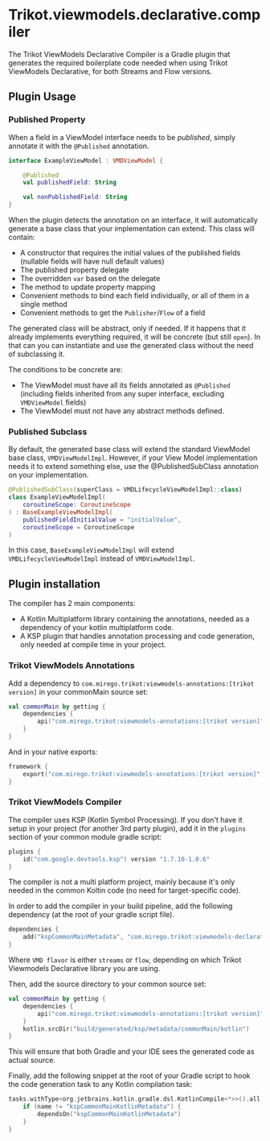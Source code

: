 # Trikot.viewmodels.declarative.compiler

The Trikot ViewModels Declarative Compiler is a Gradle plugin that generates the required boilerplate code needed when using Trikot ViewModels Declarative, for both Streams and Flow versions.

## Plugin Usage

### Published Property

When a field in a ViewModel interface needs to be _published_, simply annotate it with the `@Published` annotation.

```kotlin
interface ExampleViewModel : VMDViewModel {

    @Published
    val publishedField: String

    val nonPublishedField: String
}
```

When the plugin detects the annotation on an interface, it will automatically generate a base class that your implementation can extend. This class will contain:

- A constructor that requires the initial values of the published fields (nullable fields will have null default values)
- The published property delegate
- The overridden `var` based on the delegate
- The method to update property mapping
- Convenient methods to bind each field individually, or all of them in a single method
- Convenient methods to get the `Publisher`/`Flow` of a field

The generated class will be abstract, only if needed. If it happens that it already implements everything required, it will be concrete (but still `open`). In that can you can instantiate and use the generated class without the need of subclassing it.

The conditions to be concrete are:
- The ViewModel must have all its fields annotated as `@Published` (including fields inherited from any super interface, excluding `VMDViewModel` fields)
- The ViewModel must not have any abstract methods defined.

### Published Subclass

By default, the generated base class will extend the standard ViewModel base class, `VMDViewModelImpl`.
However, if your View Model implementation needs it to extend something else, use the @PublishedSubClass annotation on your implementation.

```kotlin
@PublishedSubClass(superClass = VMDLifecycleViewModelImpl::class)
class ExampleViewModelImpl(
    coroutineScope: CoroutineScope
) : BaseExampleViewModelImpl(
    publishedFieldInitialValue = "initialValue",
    coroutineScope = CoroutineScope
)
```

In this case, `BaseExampleViewModelImpl` will extend `VMDLifecycleViewModelImpl` instead of `VMDViewModelImpl`.

## Plugin installation

The compiler has 2 main components:

- A Kotlin Multiplatform library containing the annotations, needed as a dependency of your kotlin multiplatform code.
- A KSP plugin that handles annotation processing and code generation, only needed at compile time in your project.

### Trikot ViewModels Annotations

Add a dependency to `com.mirego.trikot:viewmodels-annotations:[trikot version]` in your commonMain source set:

```kotlin
val commonMain by getting {
    dependencies {
        api("com.mirego.trikot:viewmodels-annotations:[trikot version]")
    }
}
```

And in your native exports:

```kotlin
framework {
    export("com.mirego.trikot:viewmodels-annotations:[trikot version]")
}
```

### Trikot ViewModels Compiler

The compiler uses KSP (Kotlin Symbol Processing). If you don't have it setup in your project (for another 3rd party plugin), add it in the `plugins` section of your common module gradle script:

```kotlin
plugins {
    id("com.google.devtools.ksp") version "1.7.10-1.0.6"
}
```

The compiler is not a multi platform project, mainly because it's only needed in the common Koltin code (no need for target-specific code).

In order to add the compiler in your build pipeline, add the following dependency (at the root of your gradle script file).

```kotlin
dependencies {
    add("kspCommonMainMetadata", "com.mirego.trikot:viewmodels-declarative-compiler-[VMD flavor]:[trikot version]")
}
```

Where `VMD flavor` is either `streams` or `flow`, depending on which Trikot Viewmodels Declarative library you are using.

Then, add the source directory to your common source set:

```kotlin
val commonMain by getting {
    dependencies {
        api("com.mirego.trikot:viewmodels-annotations:[trikot version]")
    }
    kotlin.srcDir("build/generated/ksp/metadata/commonMain/kotlin")
}
```

This will ensure that both Gradle and your IDE sees the generated code as actual source.

Finally, add the following snippet at the root of your Gradle script to hook the code generation task to any Kotlin compilation task:

```kotlin
tasks.withType<org.jetbrains.kotlin.gradle.dsl.KotlinCompile<*>>().all {
    if (name != "kspCommonMainKotlinMetadata") {
        dependsOn("kspCommonMainKotlinMetadata")
    }
}
```
